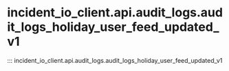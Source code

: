 # incident_io_client.api.audit_logs.audit_logs_holiday_user_feed_updated_v1

::: incident_io_client.api.audit_logs.audit_logs_holiday_user_feed_updated_v1
